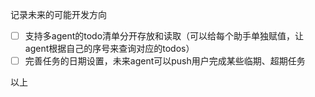 记录未来的可能开发方向
- [ ] 支持多agent的todo清单分开存放和读取（可以给每个助手单独赋值，让agent根据自己的序号来查询对应的todos）
- [ ] 完善任务的日期设置，未来agent可以push用户完成某些临期、超期任务

以上